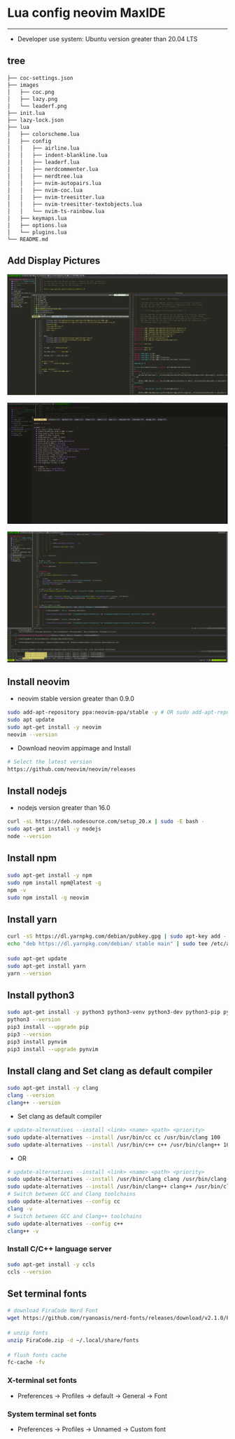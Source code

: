 # Lua config neovim MaxIDE

---

- Developer use system: Ubuntu version greater than 20.04 LTS

## tree

```
├── coc-settings.json
├── images
│   ├── coc.png
│   ├── lazy.png
│   └── leaderf.png
├── init.lua
├── lazy-lock.json
├── lua
│   ├── colorscheme.lua
│   ├── config
│   │   ├── airline.lua
│   │   ├── indent-blankline.lua
│   │   ├── leaderf.lua
│   │   ├── nerdcommenter.lua
│   │   ├── nerdtree.lua
│   │   ├── nvim-autopairs.lua
│   │   ├── nvim-coc.lua
│   │   ├── nvim-treesitter.lua
│   │   ├── nvim-treesitter-textobjects.lua
│   │   └── nvim-ts-rainbow.lua
│   ├── keymaps.lua
│   ├── options.lua
│   └── plugins.lua
└── README.md
```

## Add Display Pictures

![show leaderf](./images/leaderf.png)

![show lazy](./images/lazy.png)

![show coc](./images/coc.png)

## Install neovim

- neovim stable version greater than 0.9.0

```bash
sudo add-apt-repository ppa:neovim-ppa/stable -y # OR sudo add-apt-repository ppa:neovim-ppa/unstable -y
sudo apt update
sudo apt-get install -y neovim
neovim --version
```

- Download neovim appimage and Install

```bash
# Select the latest version
https://github.com/neovim/neovim/releases
```

## Install nodejs

- nodejs version greater than 16.0

```bash
curl -sL https://deb.nodesource.com/setup_20.x | sudo -E bash -
sudo apt-get install -y nodejs
node --version
```

## Install npm

```bash
sudo apt-get install -y npm
sudo npm install npm@latest -g
npm -v
sudo npm install -g neovim
```

## Install yarn

```bash
curl -sS https://dl.yarnpkg.com/debian/pubkey.gpg | sudo apt-key add -
echo "deb https://dl.yarnpkg.com/debian/ stable main" | sudo tee /etc/apt/sources.list.d/yarn.list

sudo apt-get update
sudo apt-get install yarn
yarn --version
```

## Install python3

```bash
sudo apt-get install -y python3 python3-venv python3-dev python3-pip python3-neovim
python3 --version
pip3 install --upgrade pip
pip3 --version
pip3 install pynvim
pip3 install --upgrade pynvim
```

## Install clang and Set clang as default compiler

```bash
sudo apt-get install -y clang
clang --version
clang++ --version
```

- Set clang as default compiler

```bash
# update-alternatives --install <link> <name> <path> <priority>
sudo update-alternatives --install /usr/bin/cc cc /usr/bin/clang 100
sudo update-alternatives --install /usr/bin/c++ c++ /usr/bin/clang++ 100
```

- OR

```bash
# update-alternatives --install <link> <name> <path> <priority>
sudo update-alternatives --install /usr/bin/clang clang /usr/bin/clang-14 100
sudo update-alternatives --install /usr/bin/clang++ clang++ /usr/bin/clang++-14 100
# Switch between GCC and Clang toolchains
sudo update-alternatives --config cc
clang -v
# Switch between GCC and Clang++ toolchains
sudo update-alternatives --config c++
clang++ -v
```

### Install C/C++ language server

```bash
sudo apt-get install -y ccls
ccls --version
```

## Set terminal fonts

```bash
# download FiraCode Nerd Font
wget https://github.com/ryanoasis/nerd-fonts/releases/download/v2.1.0/FiraCode.zip

# unzip fonts
unzip FiraCode.zip -d ~/.local/share/fonts

# flush fonts cache
fc-cache -fv
```

### X-terminal set fonts

- Preferences -> Profiles -> default -> General -> Font

### System terminal set fonts

- Preferences -> Profiles -> Unnamed -> Custom font
